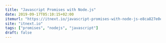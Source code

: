 ```yaml
---
title: "Javascript Promises with Node.js"
date: 2019-09-17T05:10:15+02:00
itemurl: "https://itnext.io/javascript-promises-with-node-js-e8ca827e0ea3"
site: "itnext.io"
tags: ["promises", "nodejs", "javascript"]
draft: false
---
```



